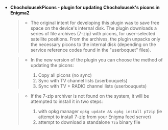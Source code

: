 + **ChocholousekPicons - plugin for updating Chocholousek's picons in Enigma2**

   >- The original intent for developing this plugin was to save free space on the device's internal disk. The plugin downloads a series of file archives (7-zip) with picons, for user-selected satellite positions. From the archives, the plugin unpacks only the necessary picons to the internal disk (depending on the service reference codes found in the "userboquet" files).

   >- In the new version of the plugin you can choose the method of updating the picons:   
   >
   >    1) Copy all picons (no sync)
   >    2) Sync with TV channel lists (userbouquets)
   >    3) Sync with TV + RADIO channel lists (userbouquets)
   
   >- If the 7-zip archiver is not found on the system, it will be attempted to install it in two steps:
   >
   >    1) with opkg manager `opkg update && opkg install p7zip` (ie attempt to install 7-zip from your Enigma feed server)
   >    2) attempt to download a standalone `7za` binary file
